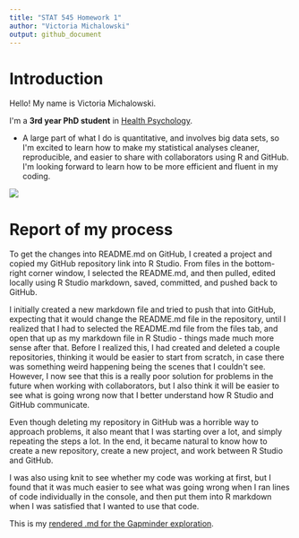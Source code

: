 ```yaml
---
title: "STAT 545 Homework 1"
author: "Victoria Michalowski"
output: github_document
---
```


# Introduction

Hello! My name is Victoria Michalowski.

I'm a **3rd year PhD student** in [Health Psychology](http://psych.ubc.ca/research/health/).

- A large part of what I do is quantitative, and involves big data sets, so I'm excited to learn how to make my statistical analyses cleaner, reproducible, and easier to share with collaborators using R and GitHub. I'm looking forward to learn how to be more efficient and fluent in my coding.

![](https://media.giphy.com/media/pH5xTwRERALsc/giphy.gif)

# Report of my process

To get the changes into README.md on GitHub, I created a project and copied my GitHub repository link into R Studio. From files in the bottom-right corner window, I selected the README.md, and then pulled, edited locally using R Studio markdown, saved, committed, and pushed back to GitHub.

I initially created a new markdown file and tried to push that into GitHub, expecting that it would change the README.md file in the repository, until I realized that I had to selected the README.md file from the files tab, and open that up as my markdown file in R Studio - things made much more sense after that. Before I realized this, I had created and deleted a couple repositories, thinking it would be easier to start from scratch, in case there was something weird happening being the scenes that I couldn't see. However, I now see that this is a really poor solution for problems in the future when working with collaborators, but I also think it will be easier to see what is going wrong now that I better understand how R Studio and GitHub communicate.

Even though deleting my repository in GitHub was a horrible way to approach problems, it also meant that I was starting over a lot, and simply repeating the steps a lot. In the end, it became natural to know how to create a new repository, create a new project, and work between R Studio and GitHub.

I was also using knit to see whether my code was working at first, but I found that it was much easier to see what was going wrong when I ran lines of code individually in the console, and then put them into R markdown when I was satisfied that I wanted to use that code.

This is my [rendered .md for the Gapminder exploration](https://github.com/vmichalowski/STAT545-hw01-Michalowski-Victoria/blob/master/Gapminder_Data_Exploration.md).


